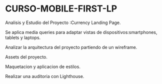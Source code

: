 # CURSO-MOBILE-FIRST-LP

Analisis y Estudio del Proyecto :Currency Landing Page.

Se aplica media queries para adaptar vistas de dispositivos:smartphones, tablets y laptops.

Analizar la arquitectura del proyecto partiendo de un wireframe.

Assets del proyecto.

Maquetacion y aplicacion de estilos.

Realizar una auditoria con Lighthouse.